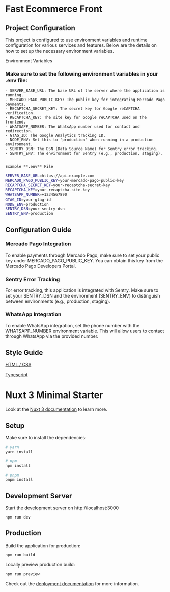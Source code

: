 # Fast Ecommerce Front

## Project Configuration

This project is configured to use environment variables and runtime configuration for various services and features. Below are the details on how to set up the necessary environment variables.

Environment Variables

### Make sure to set the following environment variables in your .env file:

    - SERVER_BASE_URL: The base URL of the server where the application is running.
    - MERCADO_PAGO_PUBLIC_KEY: The public key for integrating Mercado Pago payments.
    - RECAPTCHA_SECRET_KEY: The secret key for Google reCAPTCHA verification.
    - RECAPTCHA_KEY: The site key for Google reCAPTCHA used on the frontend.
    - WHATSAPP_NUMBER: The WhatsApp number used for contact and redirection.
    - GTAG_ID: The Google Analytics tracking ID.
    - NODE_ENV: Set this to 'production' when running in a production environment.
    - SENTRY_DSN: The DSN (Data Source Name) for Sentry error tracking.
    - SENTRY_ENV: The environment for Sentry (e.g., production, staging).


    Example **.env** File

```bash
SERVER_BASE_URL=https://api.example.com
MERCADO_PAGO_PUBLIC_KEY=your-mercado-pago-public-key
RECAPTCHA_SECRET_KEY=your-recaptcha-secret-key
RECAPTCHA_KEY=your-recaptcha-site-key
WHATSAPP_NUMBER=+1234567890
GTAG_ID=your-gtag-id
NODE_ENV=production
SENTRY_DSN=your-sentry-dsn
SENTRY_ENV=production
```

## Configuration Guide

### Mercado Pago Integration

To enable payments through Mercado Pago, make sure to set your public key under MERCADO_PAGO_PUBLIC_KEY. You can obtain this key from the Mercado Pago Developers Portal.

### Sentry Error Tracking

For error tracking, this application is integrated with Sentry. Make sure to set your SENTRY_DSN and the environment (SENTRY_ENV) to distinguish between environments (e.g., production, staging).

### WhatsApp Integration

To enable WhatsApp integration, set the phone number with the WHATSAPP_NUMBER environment variable. This will allow users to contact through WhatsApp via the provided number.

## Style Guide

[HTML / CSS](https://google.github.io/styleguide/htmlcssguide.html)

[Typescript](https://google.github.io/styleguide/tsguide.html)

# Nuxt 3 Minimal Starter

Look at the [Nuxt 3 documentation](https://nuxt.com/docs/getting-started/introduction) to learn more.

## Setup

Make sure to install the dependencies:

```bash
# yarn
yarn install

# npm
npm install

# pnpm
pnpm install
```

## Development Server

Start the development server on http://localhost:3000

```bash
npm run dev
```

## Production

Build the application for production:

```bash
npm run build
```

Locally preview production build:

```bash
npm run preview
```

Check out the [deployment documentation](https://nuxt.com/docs/getting-started/deployment) for more information.
